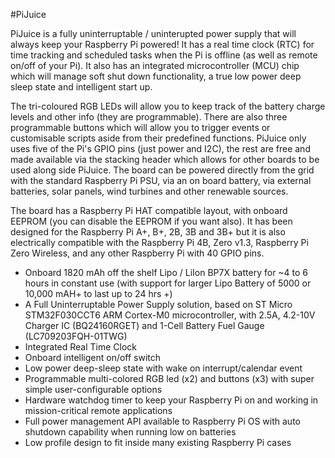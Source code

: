 <!--
---
name: PiJuice
class: board
type: power,rtc
formfactor: HAT
manufacturer: Pi Supply
description: PiJuice uninterruptible power supply for the Raspberry Pi.
url: https://uk.pi-supply.com/products/pijuice-standard
github: https://github.com/PiSupply/PiJuice
buy: https://uk.pi-supply.com
image: 'pijuice-hat.png'
pincount: 40
eeprom: yes
power:
  '1':
  '2':
  '4':
  '17':
ground:
  '6':
  '9':
  '14':
  '20':
  '25':
  '30':
  '34':
  '39':
pin:
  '3':
    mode: i2c
  '5':
    mode: i2c
i2c:
  '0x14':
    name: Control
    device: STM32F030CCT6
-->
#PiJuice

PiJuice is a fully uninterruptable / uninterupted power supply that will always keep your Raspberry Pi powered! It has a real time clock (RTC) for time tracking and scheduled tasks when the Pi is offline (as well as remote on/off of your Pi). It also has an integrated microcontroller (MCU) chip which will manage soft shut down functionality, a true low power deep sleep state and intelligent start up.

The tri-coloured RGB LEDs will allow you to keep track of the battery charge levels and other info (they are programmable). There are also three programmable buttons which will allow you to trigger events or customisable scripts aside from their predefined functions. PiJuice only uses five of the Pi's GPIO pins (just power and I2C), the rest are free and made available via the stacking header which allows for other boards to be used along side PiJuice. The board can be powered directly from the grid with the standard Raspberry Pi PSU, via an on board battery, via external batteries, solar panels, wind turbines and other renewable sources.

The board has a Raspberry Pi HAT compatible layout, with onboard EEPROM (you can disable the EEPROM if you want also). It has been designed for the Raspberry Pi A+, B+, 2B, 3B and 3B+ but it is also electrically compatible with the Raspberry Pi 4B, Zero v1.3, Raspberry Pi Zero Wireless, and any other Raspberry Pi with 40 GPIO pins.

* Onboard 1820 mAh off the shelf Lipo / LiIon BP7X battery for ~4 to 6 hours in constant use (with support for larger Lipo Battery of 5000 or 10,000 mAH+ to last up to 24 hrs +)
* A Full Uninterruptable Power Supply solution, based on ST Micro STM32F030CCT6 ARM Cortex-M0 microcontroller, with 2.5A, 4.2-10V Charger IC (BQ24160RGET) and 1-Cell Battery Fuel Gauge (LC709203FQH-01TWG)
* Integrated Real Time Clock
* Onboard intelligent on/off switch
* Low power deep-sleep state with wake on interrupt/calendar event
* Programmable multi-colored RGB led (x2) and buttons (x3) with super simple user-configurable options
* Hardware watchdog timer to keep your Raspberry Pi on and working in mission-critical remote applications
* Full power management API available to Raspberry Pi OS with auto shutdown capability when running low on batteries
* Low profile design to fit inside many existing Raspberry Pi cases

